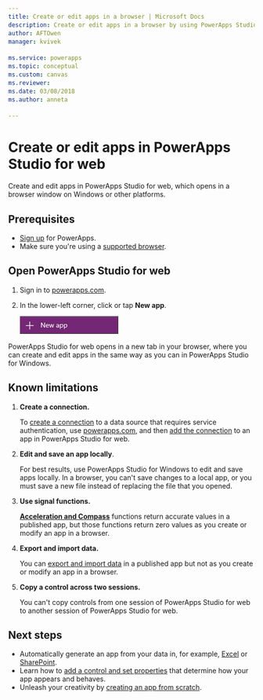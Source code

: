 ```yaml
---
title: Create or edit apps in a browser | Microsoft Docs
description: Create or edit apps in a browser by using PowerApps Studio for web.
author: AFTOwen
manager: kvivek

ms.service: powerapps
ms.topic: conceptual
ms.custom: canvas
ms.reviewer:
ms.date: 03/08/2018
ms.author: anneta

---
```

# Create or edit apps in PowerApps Studio for web
Create and edit apps in PowerApps Studio for web, which opens in a browser window on Windows or other platforms.

## Prerequisites
* [Sign up](../signup-for-powerapps.md) for PowerApps.
* Make sure you're using a [supported browser](limits-and-config.md#supported-browsers-for-powerapps-studio).

## Open PowerApps Studio for web
1. Sign in to [powerapps.com](http://go.microsoft.com/fwlink/p/?LinkId=708209).
2. In the lower-left corner, click or tap **New app**.

    ![New app in left navigation bar](./media/create-app-browser/left-nav.png)

PowerApps Studio for web opens in a new tab in your browser, where you can create and edit apps in the same way as you can in PowerApps Studio for Windows.

## Known limitations
1. **Create a connection.**

    To [create a connection](add-manage-connections.md) to a data source that requires service authentication, use [powerapps.com](https://web.powerapps.com), and then [add the connection](add-data-connection.md) to an app in PowerApps Studio for web.
2. **Edit and save an app locally**.

    For best results, use PowerApps Studio for Windows to edit and save apps locally. In a browser, you can't save changes to a local app, or you must save a new file instead of replacing the file that you opened.
3. **Use signal functions.**

    **[Acceleration and Compass](functions/signals.md)** functions return accurate values in a published app, but those functions return zero values as you create or modify an app in a browser.
4. **Export and import data.**

    You can [export and import data](controls/control-export-import.md) in a published app but not as you create or modify an app in a browser.
5. **Copy a control across two sessions.**

    You can't copy controls from one session of PowerApps Studio for web to another session of PowerApps Studio for web.

## Next steps
* Automatically generate an app from your data in, for example, [Excel](get-started-create-from-data.md) or [SharePoint](app-from-sharepoint.md).
* Learn how to [add a control and set properties](add-configure-controls.md) that determine how your app appears and behaves.
* Unleash your creativity by [creating an app from scratch](get-started-create-from-blank.md).
